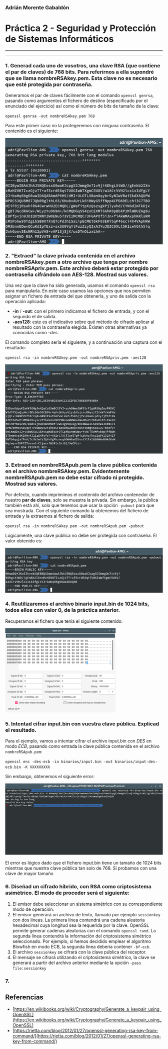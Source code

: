 ### Adrián Morente Gabaldón

# Práctica 2 - Seguridad y Protección de Sistemas Informáticos

***

***

### 1. Generad cada uno de vosotros, una clave RSA (que contiene el par de claves) de 768 bits. Para referirnos a ella supondré que se llama nombreRSAkey.pem. Esta clave no es necesario que esté protegida por contraseña.

Generamos el par de claves fácilmente con el comando `openssl genrsa`, pasando como argumentos el fichero de destino (especificado por el enunciado del ejercicio) así como el número de bits de tamaño de la clave:

  `openssl genrsa -out nombreRSAkey.pem 768`

Para este primer caso no la protegeremos con ninguna contraseña. El contenido es el siguiente:

![nombreRSAkey.pem](./capturas/nombreRSAkey.pem.bmp)

### 2. "Extraed" la clave privada contenida en el archivo nombreRSAkey.pem a otro archivo que tenga por nombre nombreRSApriv.pem. Este archivo deberá estar protegido por contraseña cifrándolo con AES-128. Mostrad sus valores.

Una vez que la clave ha sido generada, usamos el comando `openssl rsa` para manipularla. En este caso usamos las opciones que nos permiten asignar un fichero de entrada del que obtenerla, y uno de salida con la operación aplicada:

- **-in** / **-out**: con el primero indicamos el fichero de entrada, y con el segundo el de salida.
- **-aes128**: este es el indicativo sobre qué método de cifrado aplicar al resultado con la contraseña elegida. Existen otras alternativas ya conocidas como *-des*.

El comando completo sería el siguiente, y a continuación una captura con el resultado:

`openssl rsa -in nombreRSAkey.pem -out nombreRSApriv.pem -aes128`

![nombreRSApriv.pem](./capturas/nombreRSApriv.pem.bmp)

### 3. Extraed en nombreRSApub.pem la clave pública contenida en el archivo nombreRSAkey.pem. Evidentemente nombreRSApub.pem no debe estar cifrado ni protegido. Mostrad sus valores.

Por defecto, cuando imprimimos el contenido del archivo contenedor de nuestro **par de claves**, solo se muestra la privada. Sin embargo, la pública también está ahí, solo que tenemos que usar la opción `-pubout` para que sea mostrada. Con el siguiente comando la obtenemos del fichero de entrada y la extraemos al fichero de salida:

`openssl rsa -in nombreRSAkey.pem -out nombreRSApub.pem -pubout`

Lógicamente, una clave pública no debe ser protegida con contraseña. El valor obtenido es:

![nombreRSApub.pem](./capturas/nombreRSApub.pem.bmp)

### 4. Reutilizaremos el archivo binario input.bin de 1024 bits, todos ellos con valor 0, de la práctica anterior.

Recuperamos el fichero que tenía el siguiente contenido:

<img src="./capturas/input.bin.png" width="70%">

### 5. Intentad cifrar input.bin con vuestra clave pública. Explicad el resultado.

Para el ejemplo, vamos a intentar cifrar el archivo input.bin con *DES* en modo *ECB*, pasando como entrada la clave pública contenida en el archivo `nombreRSApub.pem`:

`openssl enc -des-ecb -in binarios/input.bin -out binarios/input-des-ecb.bin -K XXXXXXXXX`

Sin embargo, obtenemos el siguiente error:

![Cifrando input con public key](./capturas/cifrando-input-con-pub.bmp)

El error es lógico dado que el fichero input.bin tiene un tamaño de 1024 bits mientras que nuestra clave pública tan solo de 768. Si probamos con una clave de mayor tamaño

### 6. Diseñad un cifrado híbrido, con RSA como criptosistema asimétrico. El modo de proceder será el siguiente:
  1. El emisor debe seleccionar un sistema simétrico con su correspondiente modo de operación.
  2. El emisor generará un archivo de texto, llamado por ejemplo `sessionkey` con dos líneas. La primera línea contendrá una cadena aleatoria hexadecimal cuya longitud sea la requerida por la clave. OpenSSL permite generar cadenas aleatorias con el comando `openssl rand`. La segunda línea contendrá la información del criptosistema simétrico seleccionado. Por ejemplo, si hemos decidido emplear el algoritmo Blowfish en modo ECB, la segunda línea debería contener `-bf-ecb`.
  3. El archivo `sessionkey` se cifrará con la clave pública del receptor.
  4. El mensaje se cifrará utilizando el criptosistema simétrico, la clave se generará a partir del archivo anterior mediante la opción `-pass file:sessionkey`

### 7.


## Referencias

- [https://en.wikibooks.org/wiki/Cryptography/Generate_a_keypair_using_OpenSSL](https://en.wikibooks.org/wiki/Cryptography/Generate_a_keypair_using_OpenSSL)
- [https://rietta.com/blog/2012/01/27/openssl-generating-rsa-key-from-command/](https://rietta.com/blog/2012/01/27/openssl-generating-rsa-key-from-command/)
